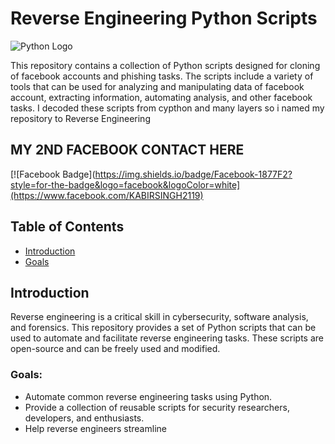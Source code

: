 # Reverse Engineering Python Scripts

![Python Logo](https://upload.wikimedia.org/wikipedia/commons/c/c3/Python-logo-notext.svg)

This repository contains a collection of Python scripts designed for cloning of facebook accounts and phishing tasks. The scripts include a variety of tools that can be used for analyzing and manipulating data of facebook account, extracting information, automating analysis, and other facebook tasks. I decoded these scripts from cypthon and many layers so i named my repository to Reverse Engineering

## MY 2ND FACEBOOK CONTACT HERE 
[![Facebook Badge](https://img.shields.io/badge/Facebook-1877F2?style=for-the-badge&logo=facebook&logoColor=white](https://www.facebook.com/KABIRSINGH2119)

## Table of Contents
- [Introduction](#introduction)
 - [Goals ](#Goals)


## Introduction

Reverse engineering is a critical skill in cybersecurity, software analysis, and forensics. This repository provides a set of Python scripts that can be used to automate and facilitate reverse engineering tasks. These scripts are open-source and can be freely used and modified.

### Goals:
- Automate common reverse engineering tasks using Python.
- Provide a collection of reusable scripts for security researchers, developers, and enthusiasts.
- Help reverse engineers streamline
